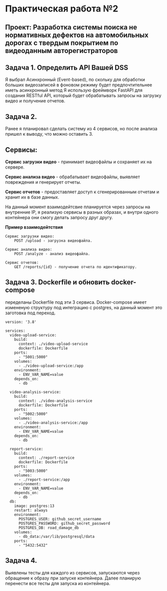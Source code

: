# Практическая работа №2

## Проект: Разработка системы поиска не нормативных дефектов на автомобильных дорогах с твердым покрытием по видеоданным авторегистраторов

## Задача 1. Определить API Вашей DSS

Я выбрал Асинхронный (Event-based), по скольку для обработки больших видеозаписей в фоновом режиму будет предпочтительнее иметь асинхронный метод
Я использую фреймворк FastAPI для создания RESTful API, который будет обрабатывать запросы на загрузку видео и получение отчетов.

## Задача 2.
Ранее я планировал сделать систему из 4 сервисов, но после анализа пришел к выводу, что можно оставить 3.
## Сервисы:
**Сервис загрузки видео** - принимает видеофайлы и сохраняет их на сервере.

**Сервис анализа видео** - обрабатывает видеофайлы, выявляет повреждения и генерирует отчеты.

**Сервис отчетов** - предоставляет доступ к сгенерированным отчетам и хранит их в базе данных.

На данный момент взаимодейтсвие планируется через запросы на внутренние IP, я реализую сервисы в разных образах, и внутри одного контейнера они смогу делать запросу друг другу.

**Пример взаимодейтствия**

    Сервис загрузки видео:
        POST /upload - загрузка видеофайла.
        
    Сервис анализа видео:
        POST /analyze - анализ видеофайла.
        
    Сервис отчетов:
        GET /reports/{id} - получение отчета по идентификатору.


## Задача 3. Dockerfile и обновить docker-compose
переделаны Dockerfile под эти 3 сервиса. 
Docker-compose имеет измененую структуру под интеграцию с postgres, на данный момент это заготовка под переход.

```
version: '3.8'

services:
  video-upload-service:
    build:
      context: ./video-upload-service
      dockerfile: Dockerfile
    ports:
      - "5001:5000"
    volumes:
      - ./video-upload-service:/app
    environment:
      - ENV_VAR_NAME=value
    depends_on:
      - db

  video-analysis-service:
    build:
      context: ./video-analysis-service
      dockerfile: Dockerfile
    ports:
      - "5002:5000"
    volumes:
      - ./video-analysis-service:/app
    environment:
      - ENV_VAR_NAME=value
    depends_on:
      - db

  report-service:
    build:
      context: ./report-service
      dockerfile: Dockerfile
    ports:
      - "5003:5000"
    volumes:
      - ./report-service:/app
    environment:
      - ENV_VAR_NAME=value
    depends_on:
      - db
  db:
    image: postgres:13
    restart: always
    environment:
      POSTGRES_USER: github_secret_username
      POSTGRES_PASSWORD: github_secret_password
      POSTGRES_DB: road_damage_db
    volumes:
      - db_data:/var/lib/postgresql/data
    ports:
      - "5432:5432"

```

## Задача 4.
Выявлены тесты для каждого из сервисов, запускаются через обращение к образу при запуске контейнера.
Далее планирую перенести все тесты для запуска из контейнера.

